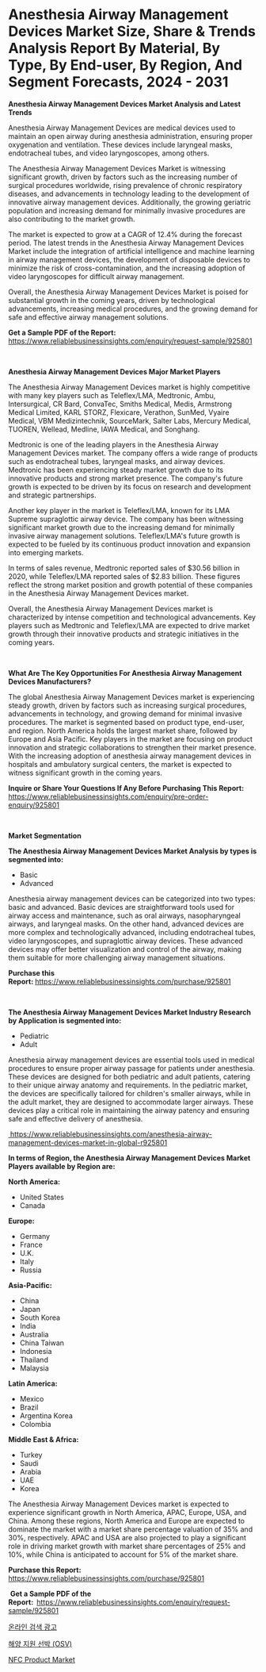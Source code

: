 <p><h1>Anesthesia Airway Management Devices Market Size, Share & Trends Analysis Report By Material, By Type, By End-user, By Region, And Segment Forecasts, 2024 - 2031</h1></p><p><strong>Anesthesia Airway Management Devices Market Analysis and Latest Trends</strong></p>
<p><p>Anesthesia Airway Management Devices are medical devices used to maintain an open airway during anesthesia administration, ensuring proper oxygenation and ventilation. These devices include laryngeal masks, endotracheal tubes, and video laryngoscopes, among others.</p><p>The Anesthesia Airway Management Devices Market is witnessing significant growth, driven by factors such as the increasing number of surgical procedures worldwide, rising prevalence of chronic respiratory diseases, and advancements in technology leading to the development of innovative airway management devices. Additionally, the growing geriatric population and increasing demand for minimally invasive procedures are also contributing to the market growth.</p><p>The market is expected to grow at a CAGR of 12.4% during the forecast period. The latest trends in the Anesthesia Airway Management Devices Market include the integration of artificial intelligence and machine learning in airway management devices, the development of disposable devices to minimize the risk of cross-contamination, and the increasing adoption of video laryngoscopes for difficult airway management.</p><p>Overall, the Anesthesia Airway Management Devices Market is poised for substantial growth in the coming years, driven by technological advancements, increasing medical procedures, and the growing demand for safe and effective airway management solutions.</p></p>
<p><strong>Get a Sample PDF of the Report:&nbsp;</strong> <a href="https://www.reliablebusinessinsights.com/enquiry/request-sample/925801">https://www.reliablebusinessinsights.com/enquiry/request-sample/925801</a></p>
<p>&nbsp;</p>
<p><strong>Anesthesia Airway Management Devices Major Market Players</strong></p>
<p><p>The Anesthesia Airway Management Devices market is highly competitive with many key players such as Teleflex/LMA, Medtronic, Ambu, Intersurgical, CR Bard, ConvaTec, Smiths Medical, Medis, Armstrong Medical Limited, KARL STORZ, Flexicare, Verathon, SunMed, Vyaire Medical, VBM Medizintechnik, SourceMark, Salter Labs, Mercury Medical, TUOREN, Wellead, Medline, IAWA Medical, and Songhang.</p><p>Medtronic is one of the leading players in the Anesthesia Airway Management Devices market. The company offers a wide range of products such as endotracheal tubes, laryngeal masks, and airway devices. Medtronic has been experiencing steady market growth due to its innovative products and strong market presence. The company's future growth is expected to be driven by its focus on research and development and strategic partnerships.</p><p>Another key player in the market is Teleflex/LMA, known for its LMA Supreme supraglottic airway device. The company has been witnessing significant market growth due to the increasing demand for minimally invasive airway management solutions. Teleflex/LMA's future growth is expected to be fueled by its continuous product innovation and expansion into emerging markets.</p><p>In terms of sales revenue, Medtronic reported sales of $30.56 billion in 2020, while Teleflex/LMA reported sales of $2.83 billion. These figures reflect the strong market position and growth potential of these companies in the Anesthesia Airway Management Devices market.</p><p>Overall, the Anesthesia Airway Management Devices market is characterized by intense competition and technological advancements. Key players such as Medtronic and Teleflex/LMA are expected to drive market growth through their innovative products and strategic initiatives in the coming years.</p></p>
<p>&nbsp;</p>
<p><strong>What Are The Key Opportunities For Anesthesia Airway Management Devices Manufacturers?</strong></p>
<p><p>The global Anesthesia Airway Management Devices market is experiencing steady growth, driven by factors such as increasing surgical procedures, advancements in technology, and growing demand for minimal invasive procedures. The market is segmented based on product type, end-user, and region. North America holds the largest market share, followed by Europe and Asia Pacific. Key players in the market are focusing on product innovation and strategic collaborations to strengthen their market presence. With the increasing adoption of anesthesia airway management devices in hospitals and ambulatory surgical centers, the market is expected to witness significant growth in the coming years.</p></p>
<p><strong>Inquire or Share Your Questions If Any Before Purchasing This Report:</strong> <a href="https://www.reliablebusinessinsights.com/enquiry/pre-order-enquiry/925801">https://www.reliablebusinessinsights.com/enquiry/pre-order-enquiry/925801</a></p>
<p>&nbsp;</p>
<p><strong>Market Segmentation</strong></p>
<p><strong>The Anesthesia Airway Management Devices Market Analysis by types is segmented into:</strong></p>
<p><ul><li>Basic</li><li>Advanced</li></ul></p>
<p><p>Anesthesia airway management devices can be categorized into two types: basic and advanced. Basic devices are straightforward tools used for airway access and maintenance, such as oral airways, nasopharyngeal airways, and laryngeal masks. On the other hand, advanced devices are more complex and technologically advanced, including endotracheal tubes, video laryngoscopes, and supraglottic airway devices. These advanced devices may offer better visualization and control of the airway, making them suitable for more challenging airway management situations.</p></p>
<p><strong>Purchase this Report:&nbsp;</strong><a href="https://www.reliablebusinessinsights.com/purchase/925801">https://www.reliablebusinessinsights.com/purchase/925801</a></p>
<p>&nbsp;</p>
<p><strong>The Anesthesia Airway Management Devices Market Industry Research by Application is segmented into:</strong></p>
<p><ul><li>Pediatric</li><li>Adult</li></ul></p>
<p><p>Anesthesia airway management devices are essential tools used in medical procedures to ensure proper airway passage for patients under anesthesia. These devices are designed for both pediatric and adult patients, catering to their unique airway anatomy and requirements. In the pediatric market, the devices are specifically tailored for children's smaller airways, while in the adult market, they are designed to accommodate larger airways. These devices play a critical role in maintaining the airway patency and ensuring safe and effective delivery of anesthesia.</p></p>
<p><a href="https://www.reliablebusinessinsights.com/anesthesia-airway-management-devices-market-in-global-r925801">&nbsp;https://www.reliablebusinessinsights.com/anesthesia-airway-management-devices-market-in-global-r925801</a></p>
<p><strong>In terms of Region, the Anesthesia Airway Management Devices Market Players available by Region are:</strong></p>
<p>
    <p> <strong> North America: </strong>
        <ul>
            <li>United States</li>
            <li>Canada</li>
        </ul>
        </p> 
    <p> <strong> Europe: </strong>
        <ul>
            <li>Germany</li>
            <li>France</li>
            <li>U.K.</li>
            <li>Italy</li>
            <li>Russia</li>
        </ul>
        </p> 
    <p> <strong> Asia-Pacific: </strong>
        <ul>
            <li>China</li>
            <li>Japan</li>
            <li>South Korea</li>
            <li>India</li>
            <li>Australia</li>
            <li>China Taiwan</li>
            <li>Indonesia</li>
            <li>Thailand</li>
            <li>Malaysia</li>
        </ul>
        </p> 
    <p> <strong> Latin America: </strong>
        <ul>
            <li>Mexico</li>
            <li>Brazil</li>
            <li>Argentina Korea</li>
            <li>Colombia</li>
        </ul>
        </p> 
    <p> <strong> Middle East & Africa: </strong>
        <ul>
            <li>Turkey</li>
            <li>Saudi</li>
            <li>Arabia</li>
            <li>UAE</li>
            <li>Korea</li>
        </ul>
    </p>
    </p>
<p><p>The Anesthesia Airway Management Devices market is expected to experience significant growth in North America, APAC, Europe, USA, and China. Among these regions, North America and Europe are expected to dominate the market with a market share percentage valuation of 35% and 30%, respectively. APAC and USA are also projected to play a significant role in driving market growth with market share percentages of 25% and 10%, while China is anticipated to account for 5% of the market share.</p></p>
<p><strong>Purchase this Report: </strong><a href="https://www.reliablebusinessinsights.com/purchase/925801">https://www.reliablebusinessinsights.com/purchase/925801</a></p>
<p>&nbsp;<strong>Get a Sample PDF of the Report:&nbsp;&nbsp;</strong><a href="https://www.reliablebusinessinsights.com/enquiry/request-sample/925801">https://www.reliablebusinessinsights.com/enquiry/request-sample/925801</a></p>
<p><strong></strong></p>
<p><p><a href="https://github.com/tukangkrupk/Market-Research-Report-List-1/blob/main/512815193126.md">온라인 검색 광고</a></p><p><a href="https://github.com/mduzzalmduzzal601/Market-Research-Report-List-1/blob/main/603040893125.md">해양 지원 선박 (OSV)</a></p><p><a href="https://issuu.com/reportprime-2/docs/nfc-product-market-size-2030.pptx">NFC Product Market</a></p></p>